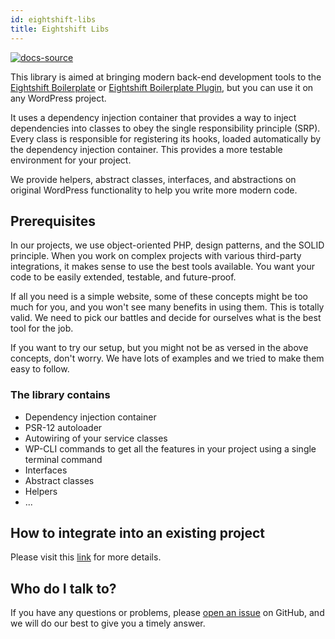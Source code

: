 ```yaml
---
id: eightshift-libs
title: Eightshift Libs
---
```


[![docs-source](https://img.shields.io/badge/source-eigthshift--libs-blue?style=for-the-badge&logo=php&labelColor=2a2a2a)](https://github.com/infinum/eightshift-libs)

This library is aimed at bringing modern back-end development tools to the [Eightshift Boilerplate](https://github.com/infinum/eightshift-boilerplate) or [Eightshift Boilerplate Plugin](https://github.com/infinum/eightshift-boilerplate-plugin), but you can use it on any WordPress project.

It uses a dependency injection container that provides a way to inject dependencies into classes to obey the single responsibility principle (SRP). Every class is responsible for registering its hooks, loaded automatically by the dependency injection container. This provides a more testable environment for your project.

We provide helpers, abstract classes, interfaces, and abstractions on original WordPress functionality to help you write more modern code.

## Prerequisites

In our projects, we use object-oriented PHP, design patterns, and the SOLID principle. When you work on complex projects with various third-party integrations, it makes sense to use the best tools available. You want your code to be easily extended, testable, and future-proof.

If all you need is a simple website, some of these concepts might be too much for you, and you won't see many benefits in using them. This is totally valid. We need to pick our battles and decide for ourselves what is the best tool for the job.

If you want to try our setup, but you might not be as versed in the above concepts, don't worry. We have lots of examples and we tried to make them easy to follow.

### The library contains

- Dependency injection container
- PSR-12 autoloader
- Autowiring of your service classes
- WP-CLI commands to get all the features in your project using a single terminal command
- Interfaces
- Abstract classes
- Helpers
- ...

## How to integrate into an existing project

Please visit this [link](advanced/custom-eightshift-libs-usage) for more details.

## Who do I talk to?

If you have any questions or problems, please [open an issue](https://github.com/infinum/eightshift-libs/issues) on GitHub, and we will do our best to give you a timely answer.
